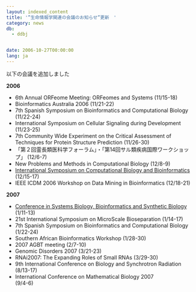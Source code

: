 ```yaml
---
layout: indexed_content
title: '”生命情報学関連の会議のお知らせ”更新　'
category: news
db:
  - ddbj


date: 2006-10-27T00:00:00
lang: ja
---
```


<html>以下の会議を追加しました

<p><b>2006</b></p>

<ul>
    <li>6th Annual ORFeome Meeting: ORFeomes and Systems (11/15-18)</li>
    <li>Bioinformatics Australia 2006 (11/21-22)</li>
    <li>7th Spanish Symposium on Bioinformatics and Computational Biology (11/22-24)</li>
    <li>International Symposium on Cellular Signaling during Development (11/23-25)</li>
    <li>7th Community Wide Experiment on the Critical Assessment of Techniques for Protein Structure Prediction (11/26-30)</li>
    <li>「第２回霊長類医科学フォーラム」・「第14回サル類疾病国際ワークショップ」 (12/6-7)</li>
    <li>New Problems and Methods in Computational Biology (12/8-9)</li>
    <li><a href="http://isbb06.googlepages.com/" target="_blank">International Symposium on Computational Biology and Bioinformatics</a> (12/15-17)</li>
    <li>IEEE ICDM 2006 Workshop on Data Mining in Bioinformatics (12/18-21)</li>
</ul>

<p><b>2007</b></p>

<ul>
    <li><a href="http://www.biosysbio.com/" target="_blank">Conference in Systems Biology, Bioinformatics and Synthetic Biology</a> (1/11-13)</li>
    <li>21st International Symposium on MicroScale Bioseparation (1/14-17)</li>
    <li>7th Spanish Symposium on Bioinformatics and Computational Biology (1/22-24)</li>
    <li>Southern African Bioinformatics Workshop (1/28-30)</li>
    <li>2007 AGBT meeting (2/7-10)</li>
    <li>Genomic Disorders 2007 (3/21-23)</li>
    <li>RNAi2007: The Expanding Roles of Small RNAs (3/29-30)</li>
    <li>9th International Conference on Biology and Synchrotron Radiation<br>(8/13-17)</li>
    <li>International Conference on Mathematical Biology 2007<br>(9/4-6)</li>
</ul>
</html>
